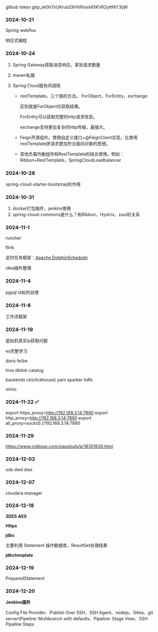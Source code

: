 github token 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



### 2024-10-21

Spring webflux

响应式编程

### 2024-10-24

1. Spring Gateway获取消息响应，拿到请求数量

2. maven私服 

3. Spring Cloud服务间调用

   - restTemplate，三个族的方法。 ForObject，ForEntity，exchange

     区别就是ForObject仅获取结果。

     ForEntity可以获取完整的http请求信息。

     exchange支持更加复杂的http传输，最强大。

   - Feign开源组件。使用自定义接口+@FeignClient实现，比使用restTemplate拼请求更加符合面向对象的思想。

   - 其他负载均衡组件和RestTemplate的结合使用。例如：Ribbon+RestTemplate，SpringCloudLoadbalancer

### 2024-10-28

spring-cloud-starter-bootstrap的作用



### 2024-10-31

1. docker打包插件，jenkins使用
2. spring-cloud-commons是什么？和Ribbon，Hystrix，zuul的关系



### 2024-11-1

runcher

flink 

定时任务框架：[Apache DolphinScheduler](https://gitee.com/dolphinscheduler/DolphinScheduler)

idea插件整理



### 2024-11-4

pgsql id如何自增



### 2024-11-8

工作流框架



### 2024-11-19

虚拟机真实ip获取问题

es完整学习

doris fe/be

hive  dblink catalog

backends  ck(clickhouse)  yarn  sparker  hdfs 

minio



### 2024-11-22 :white_check_mark:

export https_proxy=http://192.168.3.14:7890
export http_proxy=http://192.168.3.14:7890
export all_proxy=socks5://192.168.3.14:7890





### 2024-11-29

https://www.cnblogs.com/xiaostudy/p/16351639.html



### 2024-12-02

ods dwd dws



### 2024-12-07

cloudera manager



### 2024-12-18

**3DES** **AES** 

**Https**

**jdbc**  

主要利用 Statement 操作数据库，ResultSet处理结果

**jdbctemplate**



### 2024-12-19

PreparedStatement



### 2024-12-20

**Jenkins插件**

Config File Provider、Publish Over SSH、SSH Agent、nodejs、Gitea、git server\Pipeline: Multibranch with defaults、Pipeline: Stage View、SSH Pipeline Steps



